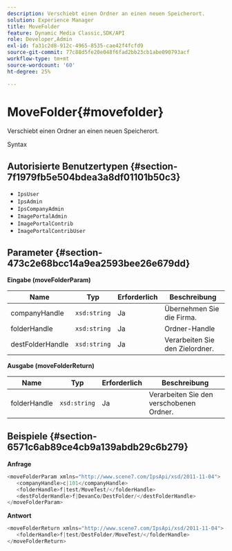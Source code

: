 ```yaml
---
description: Verschiebt einen Ordner an einen neuen Speicherort.
solution: Experience Manager
title: MoveFolder
feature: Dynamic Media Classic,SDK/API
role: Developer,Admin
exl-id: fa31c2d8-912c-4965-8535-cae42f4fcfd9
source-git-commit: 77c88d5fe20e048f6fad2bb23cb1abe090793acf
workflow-type: tm+mt
source-wordcount: '60'
ht-degree: 25%

---
```


# MoveFolder{#movefolder}

Verschiebt einen Ordner an einen neuen Speicherort.

Syntax

## Autorisierte Benutzertypen {#section-7f1979fb5e504bdea3a8df01101b50c3}

* `IpsUser`
* `IpsAdmin`
* `IpsCompanyAdmin`
* `ImagePortalAdmin`
* `ImagePortalContrib`
* `ImagePortalContribUser`

## Parameter {#section-473c2e68bcc14a9ea2593bee26e679dd}

**Eingabe (moveFolderParam)**

| Name | Typ | Erforderlich | Beschreibung |
|---|---|---|---|
| companyHandle | `xsd:string` | Ja | Übernehmen Sie die Firma. |
| folderHandle | `xsd:string` | Ja | Ordner-Handle |
| destFolderHandle | `xsd:string` | Ja | Verarbeiten Sie den Zielordner. |

**Ausgabe (moveFolderReturn)**

| Name | Typ | Erforderlich | Beschreibung |
|---|---|---|---|
| folderHandle | `xsd:string` | Ja | Verarbeiten Sie den verschobenen Ordner. |

## Beispiele {#section-6571c6ab89ce4cb9a139abdb29c6b279}

**Anfrage**

```java
<moveFolderParam xmlns="http://www.scene7.com/IpsApi/xsd/2011-11-04">
   <companyHandle>c|101</companyHandle>
   <folderHandle>f|test/MoveTest/</folderHandle>
   <destFolderHandle>f|DevanCo/DestFolder/</destFolderHandle>
</moveFolderParam>
```

**Antwort**

```java
<moveFolderReturn xmlns="http://www.scene7.com/IpsApi/xsd/2011-11-04">
   <folderHandle>f|test/DestFolder/MoveTest/</folderHandle>
</moveFolderReturn>
```
